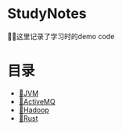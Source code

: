 # StudyNotes
:man_technologist:这里记录了学习时的demo code
# 目录
- [:robot:JVM](https://github.com/DangHT/LearningNotes/tree/master/JVM)
- [:speech_balloon:ActiveMQ](https://github.com/DangHT/LearningNotes/tree/master/ActiveMQ)
- [:elephant:Hadoop](https://github.com/DangHT/LearningNotes/tree/master/Hadoop)
- [:crab:Rust](https://github.com/DangHT/LearningNotes/tree/master/Rust)
